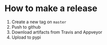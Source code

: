 # How to make a release
1. Create a new tag on `master`
2. Push to github
3. Download artifacts from Travis and Appveyor
4. Upload to pypi
